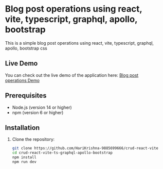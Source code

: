 # Blog post operations using react, vite, typescript, graphql, apollo, bootstrap

This is a simple blog post operations using react, vite, typescript, graphql, apollo, bootstrap css

## Live Demo

You can check out the live demo of the application here: [Blog post operations Demo](https://crud-react-vite-ts-graphql-apollo.netlify.app/)

## Prerequisites

- Node.js (version 14 or higher)
- npm (version 6 or higher)

## Installation

1. Clone the repository:

   ```sh
   git clone https://github.com/HariKrishna-9885699666/crud-react-vite-ts-graphql-apollo-bootstrap.git
   cd crud-react-vite-ts-graphql-apollo-bootstrap
   npm install
   npm run dev